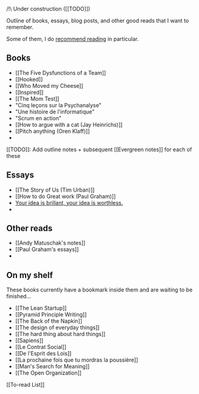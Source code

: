 /!\\ Under construction ([[TODO]]) 

Outline of books, essays, blog posts, and other good reads that I want to remember.

Some of them, I do [recommend reading](https://valentin.viennot.me/#books-ive-read-and-recommend) in particular.

## Books

- [[The Five Dysfunctions of a Team]]
- [[Hooked]]
- [[Who Moved my Cheese]]
- [[Inspired]]
- [[The Mom Test]]
- "Cinq leçons sur la Psychanalyse"
- "Une histoire de l'informatique"
- "Scrum en action"
- [[How to argue with a cat (Jay Heinrichs)]]
- [[Pitch anything (Oren Klaff)]]
- 

[[TODO]]: Add outline notes + subsequent [[Evergreen notes]] for each of these

## Essays

- [[The Story of Us (Tim Urban)]]
- [[How to do Great work (Paul Graham)]]
- [Your idea is brillant, your idea is worthless.](https://stonemaiergames.com/kickstarter-lesson-204-your-idea-is-brilliant-your-idea-is-worthless/)
- 

## Other reads

- [[Andy Matuschak's notes]]
- [[Paul Graham's essays]]
- 

## On my shelf

These books currently have a bookmark inside them and are waiting to be finished...

- [[The Lean Startup]]
- [[Pyramid Principle Writing]]
- [[The Back of the Napkin]]
- [[The design of everyday things]]
- [[The hard thing about hard things]]
- [[Sapiens]]
- [[Le Contrat Social]]
- [[De l'Esprit des Lois]]
- [[La prochaine fois que tu mordras la poussière]]
- [[Man's Search for Meaning]]
- [[The Open Organization]]

[[To-read List]]
